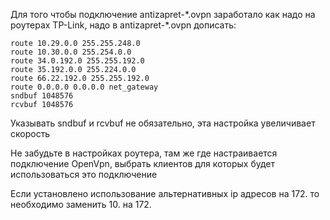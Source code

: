 Для того чтобы подключение antizapret-\*.ovpn заработало как надо на роутерах TP-Link, надо в antizapret-\*.ovpn дописать:

```
route 10.29.0.0 255.255.248.0
route 10.30.0.0 255.254.0.0
route 34.0.192.0 255.255.192.0
route 35.192.0.0 255.224.0.0
route 66.22.192.0 255.255.192.0
route 0.0.0.0 0.0.0.0 net_gateway
sndbuf 1048576
rcvbuf 1048576
```
Указывать sndbuf и rcvbuf не обязательно, эта настройка увеличивает скорость

Не забудьте в настройках роутера, там же где настраивается подключение OpenVpn, выбрать клиентов для которых будет использоваться это подключение 

Если установлено использование альтернативных ip адресов на 172. то необходимо заменить 10. на 172.
